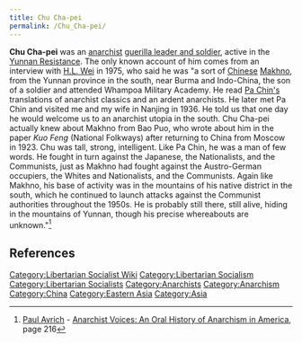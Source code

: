 ```yaml
---
title: Chu Cha-pei
permalink: /Chu_Cha-pei/
---
```


**Chu Cha-pei** was an [anarchist](Anarchism.md "wikilink") [guerilla
leader and soldier](List_of_Libertarian_Socialists.md "wikilink"), active
in the [Yunnan Resistance](Yunnan_Resistance_(1950s).md "wikilink"). The
only known account of him comes from an interview with [H.L.
Wei](H.L._Wei.md "wikilink") in 1975, who said he was "a sort of
[Chinese](China.md "wikilink") [Makhno](Nestor_Makhno.md "wikilink"), from the
Yunnan province in the south, near Burma and Indo-China, the son of a
soldier and attended Whampoa Military Academy. He read [Pa
Chin's](Ba_Jin.md "wikilink") translations of anarchist classics and an
ardent anarchists. He later met Pa Chin and visited me and my wife in
Nanjing in 1936. He told us that one day he would welcome us to an
anarchist utopia in the south. Chu Cha-pei actually knew about Makhno
from Bao Puo, who wrote about him in the paper *Kuo Feng* (National
Folkways) after returning to China from Moscow in 1923. Chu was tall,
strong, intelligent. Like Pa Chin, he was a man of few words. He fought
in turn against the Japanese, the Nationalists, and the Communists, just
as Makhno had fought against the Austro-German occupiers, the Whites and
Nationalists, and the Communists. Again like Makhno, his base of
activity was in the mountains of his native district in the south, which
he continued to launch attacks against the Communist authorities
throughout the 1950s. He is probably still there, still alive, hiding in
the mountains of Yunnan, though his precise whereabouts are
unknown."[^1]

## References

<references />

[Category:Libertarian Socialist
Wiki](Category:Libertarian_Socialist_Wiki.md "wikilink")
[Category:Libertarian
Socialism](Category:Libertarian_Socialism.md "wikilink")
[Category:Libertarian
Socialists](Category:Libertarian_Socialists.md "wikilink")
[Category:Anarchists](Category:Anarchists.md "wikilink")
[Category:Anarchism](Category:Anarchism.md "wikilink")
[Category:China](Category:China.md "wikilink") [Category:Eastern
Asia](Category:Eastern_Asia.md "wikilink")
[Category:Asia](Category:Asia.md "wikilink")

[^1]: [Paul Avrich](Paul_Avrich.md "wikilink") - [Anarchist Voices: An Oral
    History of Anarchism in
    America](Anarchist_Voices:_An_Oral_History_of_Anarchism_in_America.md "wikilink"),
    page 216